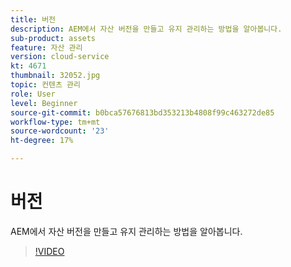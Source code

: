 ```yaml
---
title: 버전
description: AEM에서 자산 버전을 만들고 유지 관리하는 방법을 알아봅니다.
sub-product: assets
feature: 자산 관리
version: cloud-service
kt: 4671
thumbnail: 32052.jpg
topic: 컨텐츠 관리
role: User
level: Beginner
source-git-commit: b0bca57676813bd353213b4808f99c463272de85
workflow-type: tm+mt
source-wordcount: '23'
ht-degree: 17%

---
```



# 버전

AEM에서 자산 버전을 만들고 유지 관리하는 방법을 알아봅니다.

>[!VIDEO](https://video.tv.adobe.com/v/32052/?quality=12&learn=on&hidetitle=true)

